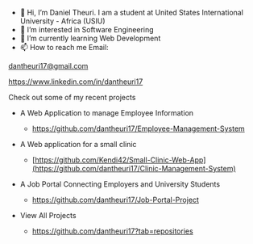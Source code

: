 - 👋 Hi, I’m Daniel Theuri. I am a student at United States International University - Africa (USIU)
- 👀 I’m interested in Software Engineering
- 🌱 I’m currently learning Web Development
- 📫 How to reach me Email:


dantheuri17@gmail.com 

https://www.linkedin.com/in/dantheuri17

Check out some of my recent projects
- A Web Application to manage Employee Information
    - https://github.com/dantheuri17/Employee-Management-System
- A Web application for a small clinic
    - [https://github.com/Kendi42/Small-Clinic-Web-App](https://github.com/dantheuri17/Clinic-Management-System)
- A Job Portal Connecting Employers and University Students
    - https://github.com/dantheuri17/Job-Portal-Project

- View All Projects    
    - https://github.com/dantheuri17?tab=repositories
    




<!---
dantheuri17/dantheuri17 is a ✨ special ✨ repository because its `README.md` (this file) appears on your GitHub profile.
You can click the Preview link to take a look at your changes.
--->
